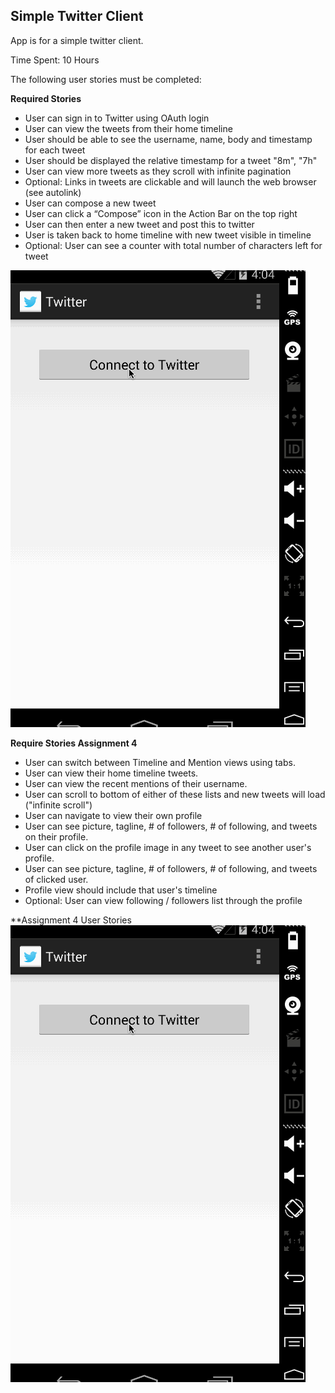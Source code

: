 ## Simple Twitter Client 

App is for a simple twitter client. 

Time Spent: 10 Hours

The following user stories must be completed:

**Required Stories**

* User can sign in to Twitter using OAuth login
* User can view the tweets from their home timeline
* User should be able to see the username, name, body and timestamp for each tweet
* User should be displayed the relative timestamp for a tweet "8m", "7h"
* User can view more tweets as they scroll with infinite pagination
* Optional: Links in tweets are clickable and will launch the web browser (see autolink)
* User can compose a new tweet
* User can click a “Compose” icon in the Action Bar on the top right
* User can then enter a new tweet and post this to twitter
* User is taken back to home timeline with new tweet visible in timeline
* Optional: User can see a counter with total number of characters left for tweet

![App Gif](twitter.gif)

**Require Stories Assignment 4**
* User can switch between Timeline and Mention views using tabs.
* User can view their home timeline tweets.
* User can view the recent mentions of their username.
* User can scroll to bottom of either of these lists and new tweets will load ("infinite scroll")
* User can navigate to view their own profile
* User can see picture, tagline, # of followers, # of following, and tweets on their profile.
* User can click on the profile image in any tweet to see another user's profile.
* User can see picture, tagline, # of followers, # of following, and tweets of clicked user.
* Profile view should include that user's timeline
* Optional: User can view following / followers list through the profile



**Assignment 4 User Stories
![App Gif](twitter.gif)
 
